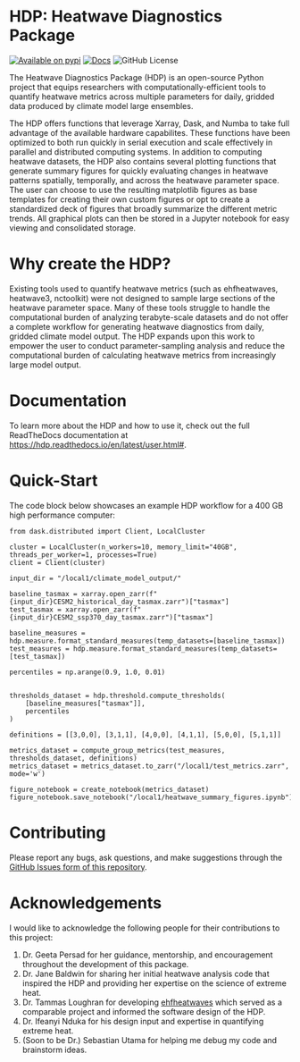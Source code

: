 # HDP: Heatwave Diagnostics Package

[![Available on pypi](https://img.shields.io/pypi/v/HDP-python.svg)](https://pypi.org/project/HDP-python/)
[![Docs](https://readthedocs.org/projects/hdp/badge/?version=latest)](https://hdp.readthedocs.io/en/latest/)
![GitHub License](https://img.shields.io/github/license/AgentOxygen/HDP)

The Heatwave Diagnostics Package (HDP) is an open-source Python project that equips researchers with computationally-efficient tools to quantify heatwave metrics across multiple parameters for daily, gridded data produced by climate model large ensembles.

The HDP offers functions that leverage Xarray, Dask, and Numba to take full advantage of the available hardware capabilites. These functions have been optimized to both run quickly in serial execution and scale effectively in parallel and distributed computing systems. In addition to computing heatwave datasets, the HDP also contains several plotting functions that generate summary figures for quickly evaluating changes in heatwave patterns spatially, temporally, and across the heatwave parameter space. The user can choose to use the resulting matplotlib figures as base templates for creating their own custom figures or opt to create a standardized deck of figures that broadly summarize the different metric trends. All graphical plots can then be stored in a Jupyter notebook for easy viewing and consolidated storage.

# Why create the HDP?

Existing tools used to quantify heatwave metrics (such as ehfheatwaves, heatwave3, nctoolkit) were not designed to sample large sections of the heatwave parameter space. Many of these tools struggle to handle the computational burden of analyzing terabyte-scale datasets and do not offer a complete workflow for generating heatwave diagnostics from daily, gridded climate model output. The HDP expands upon this work to empower the user to conduct parameter-sampling analysis and reduce the computational burden of calculating heatwave metrics from increasingly large model output.

# Documentation

To learn more about the HDP and how to use it, check out the full ReadTheDocs documentation at https://hdp.readthedocs.io/en/latest/user.html#.

# Quick-Start

The code block below showcases an example HDP workflow for a 400 GB high performance computer:

```
from dask.distributed import Client, LocalCluster

cluster = LocalCluster(n_workers=10, memory_limit="40GB", threads_per_worker=1, processes=True)
client = Client(cluster)

input_dir = "/local1/climate_model_output/"

baseline_tasmax = xarray.open_zarr(f"{input_dir}CESM2_historical_day_tasmax.zarr")["tasmax"]
test_tasmax = xarray.open_zarr(f"{input_dir}CESM2_ssp370_day_tasmax.zarr")["tasmax"]

baseline_measures = hdp.measure.format_standard_measures(temp_datasets=[baseline_tasmax])
test_measures = hdp.measure.format_standard_measures(temp_datasets=[test_tasmax])

percentiles = np.arange(0.9, 1.0, 0.01)


thresholds_dataset = hdp.threshold.compute_thresholds(
    [baseline_measures["tasmax"]],
    percentiles
)

definitions = [[3,0,0], [3,1,1], [4,0,0], [4,1,1], [5,0,0], [5,1,1]]

metrics_dataset = compute_group_metrics(test_measures, thresholds_dataset, definitions)
metrics_dataset = metrics_dataset.to_zarr("/local1/test_metrics.zarr", mode='w')

figure_notebook = create_notebook(metrics_dataset)
figure_notebook.save_notebook("/local1/heatwave_summary_figures.ipynb")
```

# Contributing

Please report any bugs, ask questions, and make suggestions through the [GitHub Issues form of this repository](https://github.com/AgentOxygen/HDP/issues).

# Acknowledgements

I would like to acknowledge the following people for their contributions to this project:
1. Dr. Geeta Persad for her guidance, mentorship, and encouragement throughout the development of this package.
2. Dr. Jane Baldwin for sharing her initial heatwave analysis code that inspired the HDP and providing her expertise on the science of extreme heat.
3. Dr. Tammas Loughran for developing [ehfheatwaves](https://github.com/tammasloughran/ehfheatwaves) which served as a comparable project and informed the software design of the HDP.
4. Dr. Ifeanyi Nduka for his design input and expertise in quantifying extreme heat.
5. (Soon to be Dr.) Sebastian Utama for helping me debug my code and brainstorm ideas.
